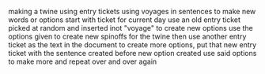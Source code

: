 making a twine using entry tickets
using voyages in sentences to make new words or options
start with ticket for current day
use an old entry ticket picked at random and inserted inot "voyage" to create new options
use the options given to create new spinoffs for the twine
then use another entry ticket as the text in the document
to create more options, put that new entry ticket with the sentence created before
new option created
use said options to make more and repeat over and over again
